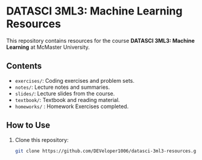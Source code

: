 # DATASCI 3ML3: Machine Learning Resources
This repository contains resources for the course **DATASCI 3ML3: Machine Learning** at McMaster University.

## Contents
- `exercises/`: Coding exercises and problem sets.
- `notes/`: Lecture notes and summaries.
- `slides/`: Lecture slides from the course.
- `textbook/`: Textbook and reading material.
- `homeworks/` : Homework Exercises completed.

## How to Use
1. Clone this repository:
   ```bash
   git clone https://github.com/DEVeloper1006/datasci-3ml3-resources.git
